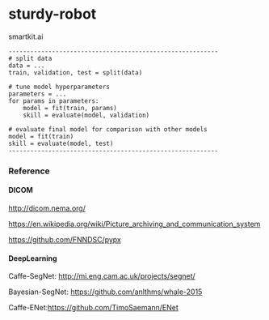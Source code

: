 # sturdy-robot
smartkit.ai

```
----------------------------------------------------------
# split data
data = ...
train, validation, test = split(data)

# tune model hyperparameters
parameters = ...
for params in parameters:
	model = fit(train, params)
	skill = evaluate(model, validation)

# evaluate final model for comparison with other models
model = fit(train)
skill = evaluate(model, test)
----------------------------------------------------------
```

### Reference

#### DICOM

http://dicom.nema.org/

https://en.wikipedia.org/wiki/Picture_archiving_and_communication_system

https://github.com/FNNDSC/pypx

#### DeepLearning

Caffe-SegNet: http://mi.eng.cam.ac.uk/projects/segnet/

Bayesian-SegNet: https://github.com/anlthms/whale-2015

Caffe-ENet:https://github.com/TimoSaemann/ENet
